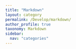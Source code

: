 ```yaml
---
title: "Markdown"
layout: category
permalink: /Develop/markdown/
author_profile: true
taxonomy: Markdown
sidebar:
  nav: "categories"
---
```

